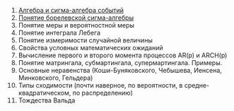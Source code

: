 1. [Алгебра и сигма-алгебра событий](./СигмаАлгебра.md) 
2. [Понятие борелевской сигма-алгебры](./СигмаАлгебра.md) 
3. Понятие меры и вероятностной меры
4. Понятие интеграла Лебега
5. Понятие измеримости случайной величины
6. Свойства условных математических ожиданий
7. Вычисление первого и второго момента процесcов AR(p) и ARCH(p)
8. Понятие матрингала, субмартингала, супермартингала. Примеры.
9. Основные неравенства (Коши-Буняковского, Чебышева, Иенсена, Минковского, Гельдера)
10. Типы сходимости (почти наверное, по вероятности, в средне-квадратическом, по
    распределению)
11. Тождества Вальда

